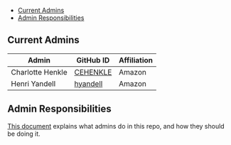 - [Current Admins](#current-admins)
- [Admin Responsibilities](#admin-responsibilities)

## Current Admins

| Admin            | GitHub ID                               | Affiliation |
| ---------------- | --------------------------------------- | ----------- |
| Charlotte Henkle | [CEHENKLE](https://github.com/CEHENKLE) | Amazon      |
| Henri Yandell    | [hyandell](https://github.com/hyandell) | Amazon      |


## Admin Responsibilities

[This document](https://github.com/opensearch-project/.github/blob/main/ADMINS.md#admin-responsibilities) explains what admins do in this repo, and how they should be doing it.
